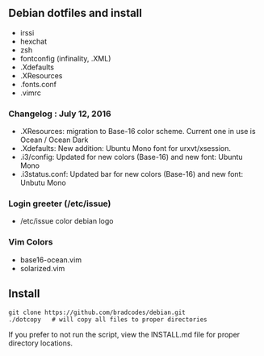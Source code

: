 ## Debian dotfiles and install
* irssi
* hexchat
* zsh
* fontconfig (infinality, .XML)
* .Xdefaults
* .XResources
* .fonts.conf
* .vimrc

### Changelog : July 12, 2016
* .XResources: migration to Base-16 color scheme.  Current one in use is Ocean / Ocean Dark
* .Xdefaults: New addition: Ubuntu Mono font for urxvt/xsession.
* .i3/config: Updated for new colors (Base-16) and new font: Ubuntu Mono
* .i3status.conf: Updated bar for new colors (Base-16) and new font: Unbutu Mono

### Login greeter (/etc/issue)
* /etc/issue color debian logo

### Vim Colors
* base16-ocean.vim
* solarized.vim

## Install
	git clone https://github.com/bradcodes/debian.git
	./dotcopy	# will copy all files to proper directories

If you prefer to not run the script, view the INSTALL.md file for proper
directory locations.
